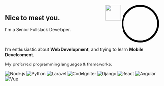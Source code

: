 

<a href="https://github.com/lara-star?tab=repositories">
  <img align="right" src="https://github-readme-stats.vercel.app/api?username=lara-star&show_icons=true&hide_border=true&hide_rank=true&card_width=100" style="border-radius: 56%;width: 110px;padding: 0px;border: 6px solid black;" />
  <img align="right" src="https://cdn5.f-cdn.com/ppic/154007725/logo/46462404/231PO/profile_logo_.jpg" width="50px" />
</a>

## Nice to meet you.


I'm a Senior Fullstack Developer.
<br/><br/><br/>

I’m enthusiastic about **Web Development**, and trying to learn **Mobile Development**.

My preferred programming languages & frameworks:

![Node.js](https://img.shields.io/badge/-Node.js-339933?style=flat-square&logo=Node.js&logoColor=fff)
![Python](https://img.shields.io/badge/-Python-3776AB?style=flat-square&logo=Python&logoColor=fff)
![Laravel](https://img.shields.io/badge/-Laravel-47848F?style=flat-square&logo=Laravel&logoColor=fff)
![CodeIgniter](https://img.shields.io/badge/-CodeIgniter-777BB4?style=flat-square&logo=CodeIgniter&logoColor=fff)
![Django](https://img.shields.io/badge/-Django-47848F?style=flat-square&logo=Django&logoColor=fff)
![React](https://img.shields.io/badge/-React-61DAFB?style=flat-square&logo=React&logoColor=fff)
![Angular](https://img.shields.io/badge/-Angular-339933?style=flat-square&logo=Angular&logoColor=fff)
![Vue](https://img.shields.io/badge/-Vue.js-007ACC?style=flat-square&logo=Vue.js&logoColor=fff)

